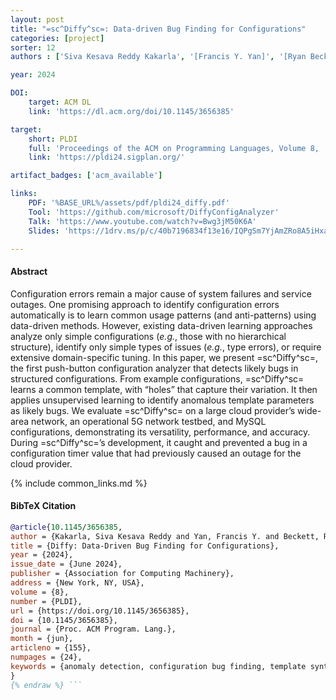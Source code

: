 ```yaml
---
layout: post
title: "=sc^Diffy^sc=: Data-driven Bug Finding for Configurations"
categories: [project]
sorter: 12
authors : ['Siva Kesava Reddy Kakarla', '[Francis Y. Yan]', '[Ryan Beckett]']

year: 2024

DOI:
    target: ACM DL
    link: 'https://dl.acm.org/doi/10.1145/3656385'

target:
    short: PLDI
    full: 'Proceedings of the ACM on Programming Languages, Volume 8,  Issue PLDI (Programming Language Design and Implementation), 2024'
    link: 'https://pldi24.sigplan.org/'

artifact_badges: ['acm_available']

links:
    PDF: '%BASE_URL%/assets/pdf/pldi24_diffy.pdf'
    Tool: 'https://github.com/microsoft/DiffyConfigAnalyzer'
    Talk: 'https://www.youtube.com/watch?v=Bwg3jM50K6A'
    Slides: 'https://1drv.ms/p/c/40b7196834f13e16/IQPgSm7YjAmZRo8A5iHxaNlFAQphx8C6tSevSBdgqu2fVC0'

---
```



#### Abstract

Configuration errors remain a major cause of system failures and service outages. One promising approach to identify configuration errors automatically is to learn common usage patterns (and anti-patterns) using data-driven methods. However, existing data-driven learning approaches analyze only simple configurations (_e.g._, those with no hierarchical structure), identify only simple types of issues (_e.g._, type errors), or require extensive domain-specific tuning. In this paper, we present =sc^Diffy^sc=, the first push-button configuration analyzer that detects likely bugs in structured configurations. From example configurations, =sc^Diffy^sc= learns a common template, with “holes” that capture their variation. It then applies unsupervised learning to identify anomalous template parameters as likely bugs. We evaluate =sc^Diffy^sc= on a large cloud provider’s wide-area network, an operational 5G network testbed, and MySQL configurations, demonstrating its versatility, performance, and accuracy. During =sc^Diffy^sc=’s development, it caught and prevented a bug in a configuration timer value that had previously caused an outage for the cloud provider.

{% include common_links.md %}


#### BibTeX Citation

```bibtex {% raw %}
@article{10.1145/3656385,
author = {Kakarla, Siva Kesava Reddy and Yan, Francis Y. and Beckett, Ryan},
title = {Diffy: Data-Driven Bug Finding for Configurations},
year = {2024},
issue_date = {June 2024},
publisher = {Association for Computing Machinery},
address = {New York, NY, USA},
volume = {8},
number = {PLDI},
url = {https://doi.org/10.1145/3656385},
doi = {10.1145/3656385},
journal = {Proc. ACM Program. Lang.},
month = {jun},
articleno = {155},
numpages = {24},
keywords = {anomaly detection, configuration bug finding, template synthesis}
}
{% endraw %} ```